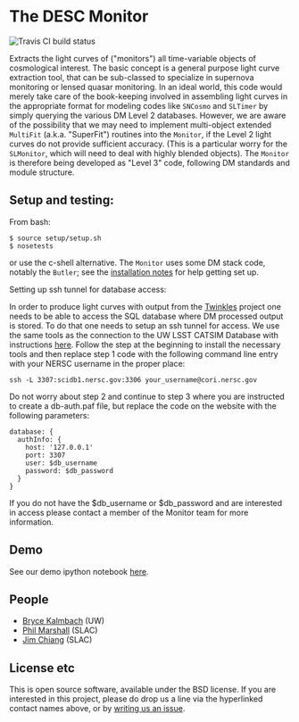 # The DESC Monitor
![Travis CI build status](https://travis-ci.org/DarkEnergyScienceCollaboration/Monitor.svg)

Extracts the light curves of ("monitors") all time-variable objects of cosmological interest. The basic concept is a general purpose light curve extraction tool, that can be sub-classed to specialize in supernova monitoring or lensed quasar monitoring. In an ideal world, this code would merely take care of the book-keeping involved in assembling light curves in the appropriate format for modeling codes like `SNCosmo` and `SLTimer` by simply querying the various DM Level 2 databases. However, we are aware of the possibility that we may need to implement multi-object extended `MultiFit` (a.k.a. "SuperFit") routines into the `Monitor`, if the Level 2 light curves do not provide sufficient accuracy. (This is a particular worry for the `SLMonitor`, which will need to deal with highly blended objects). The `Monitor` is therefore being developed as "Level 3" code, following DM standards and module structure.

## Setup and testing:
From bash:
```
$ source setup/setup.sh
$ nosetests
```
or use the c-shell alternative. The `Monitor` uses some DM stack code, notably the `Butler`; see the [installation notes](https://github.com/DarkEnergyScienceCollaboration/Monitor/blob/master/INSTALL.md) for help getting set up.

Setting up ssh tunnel for database access:

In order to produce light curves with output from the [Twinkles](https://github.com/DarkEnergyScienceCollaboration/Twinkles/tree/master/python/desc/twinkles) project one needs to be able to access the SQL database where DM processed output is stored. To do that one needs to setup an ssh tunnel for access. We use the same tools as the connection to the UW LSST CATSIM Database with instructions [here](https://confluence.lsstcorp.org/display/SIM/Accessing+the+UW+CATSIM+Database). Follow the step at the beginning to install the necessary tools and then replace step 1 code with the following command line entry with your NERSC username in the proper place:

```
ssh -L 3307:scidb1.nersc.gov:3306 your_username@cori.nersc.gov
```

Do not worry about step 2 and continue to step 3 where you are instructed to create a db-auth.paf file, but replace the code on the website with the following parameters:
```
database: {
  authInfo: {
    host: '127.0.0.1'
    port: 3307
    user: $db_username
    password: $db_password
  }
}
```
If you do not have the $db_username or $db_password and are interested in access please contact a member of the Monitor team for more information.

## Demo

See our demo ipython notebook [here](https://github.com/DarkEnergyScienceCollaboration/Monitor/blob/master/examples/lightcurve_example.ipynb).


## People

* [Bryce Kalmbach](https://github.com/DarkEnergyScienceCollaboration/Monitor/issues/new?body=@jbkalmbach) (UW)
* [Phil Marshall](https://github.com/DarkEnergyScienceCollaboration/Monitor/issues/new?body=@drphilmarshall) (SLAC)
* [Jim Chiang](https://github.com/DarkEnergyScienceCollaboration/Monitor/issues/new?body=@jchiang87) (SLAC)

## License etc

This is open source software, available under the BSD license. If you are interested in this project, please do drop us a line via the hyperlinked contact names above, or by [writing us an issue](https://github.com/DarkEnergyScienceCollaboration/Monitor/issues/new).
